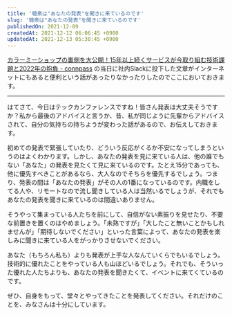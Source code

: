 ```yaml
---
title: '聴衆は"あなたの発表"を聞きに来ているのです'
slug: '聴衆は"あなたの発表"を聞きに来ているのです'
publishedOn: 2021-12-09
createdAt: 2021-12-12 06:06:45 +0900
updatedAt: 2021-12-13 05:30:45 +0900
---
```

[カラーミーショップの裏側を大公開！15年以上続くサービスが今取り組む技術課題と2022年の抱負 - connpass](https://pepabo.connpass.com/event/231478/) の当日に社内Slackに投下した文章がインターネットにもあると便利という話があったりなかったりしたのでここにおいておきます。


---

はてさて、今日はテックカンファレンスですね！皆さん発表は大丈夫そうですか？私から最後のアドバイスと言うか、昔、私が同じように先輩からアドバイスされて、自分の気持ちの持ちようが変わった話があるので、お伝えしておきます。

初めての発表で緊張していたり、どういう反応がくるか不安になってしまうというのはよくわかります。しかし、あなたの発表を見に来ている人は、他の誰でもない「あなた」の発表を見たくて見に来ているのです。たとえ15分であっても、他に優先すべきことがあるなら、大人なのでそちらを優先するでしょう。つまり、発表の間は「あなたの発表」がその人の1番になっているのです。内職をしてる人や、リモートなので流し聞きしている人は当然いるでしょうが、それでもあなたの発表を聞きに来ているのは間違いありません。

そうやって集まっている人たちを前にして、自信がない素振りを見せたり、不要な前置きを置くのはやめましょう。「未熟ですが」「大したこと無いことかもしれませんが」「期待しないでください」といった言葉によって、あなたの発表を楽しみに聞きに来ている人をがっかりさせないでください。

あなた（もちろん私も）よりも発表が上手な人なんていくらでもいるでしょう。技術的に優れたことをやっている人も山ほどいるでしょう。それでも、そういった優れた人たちよりも、あなたの発表を聞きたくて、イベントに来てくているのです。

ぜひ、自身をもって、堂々とやってきたことを発表してください。それだけのことを、みなさんは十分にしています。
